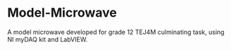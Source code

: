 # Model-Microwave
A model microwave developed for grade 12 TEJ4M culminating task, using NI myDAQ kit and LabVIEW.
